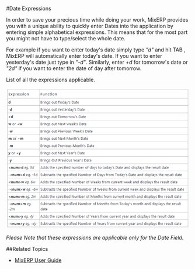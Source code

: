 #Date Expressions

In order to save your precious time while doing your work, MixERP provides you with a unique ability to quickly enter Dates into the application by entering simple alphabetical expressions. This means that for the most part you might not have to type/select the whole date.

For example if you want to enter today's date simply type _"d"_ and hit TAB , MixERP will automatically enter today's date. 
If you want to enter yesterday's date just type in _"-d"_.
Similarly, enter _+d_ for tomorrow's date or _"2d"_ if you want to enter the date of day after tomorrow.

List of all the expressions applicable.

![Date Expression](images/date-expressions.png)

_*Please Note* that these expressions are applicable only for the Date Field._

##Related Topics
* [MixERP User Guide](../index.md)